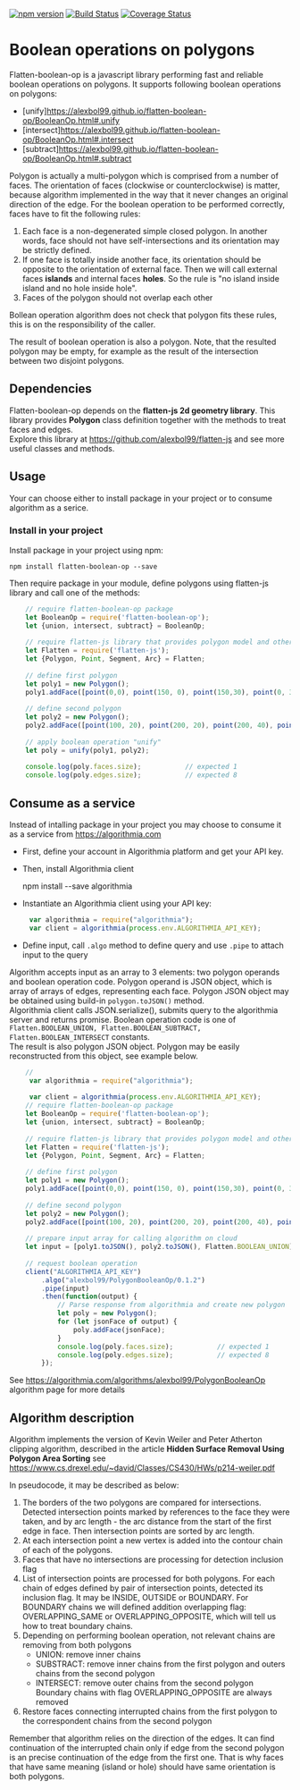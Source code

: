[![npm version](https://badge.fury.io/js/flatten-boolean-op.svg)](https://badge.fury.io/js/flatten-boolean-op)
[![Build Status](https://travis-ci.org/alexbol99/flatten-boolean-op.svg?branch=master)](https://travis-ci.org/alexbol99/flatten-boolean-op)
[![Coverage Status](https://coveralls.io/repos/github/alexbol99/flatten-boolean-op/badge.svg?branch=master)](https://coveralls.io/github/alexbol99/flatten-boolean-op?branch=master)

# Boolean operations on polygons

Flatten-boolean-op is a javascript library performing fast and reliable boolean operations on polygons.
It supports following boolean operations on polygons:

* [unify]<https://alexbol99.github.io/flatten-boolean-op/BooleanOp.html#.unify> 
* [intersect]<https://alexbol99.github.io/flatten-boolean-op/BooleanOp.html#.intersect>
* [subtract]<https://alexbol99.github.io/flatten-boolean-op/BooleanOp.html#.subtract>

Polygon is actually a multi-polygon which is comprised from a number of faces. The orientation of faces (clockwise or counterclockwise) is matter,
because algorithm implemented in the way that it never changes an original direction of the edge. For the boolean operation to be performed correctly,
faces have to fit the following rules:
1) Each face is a non-degenerated simple closed polygon. In another words, face should not have self-intersections and its orientation may be strictly defined.
2) If one face is totally inside another face, its orientation should be opposite to the orientation of external face.
Then we will call external faces **islands** and internal faces **holes**.
So the rule is "no island inside island and no hole inside hole".
3) Faces of the polygon should not overlap each other

Bollean operation algorithm does not check that polygon fits these rules, this is on the responsibility of the caller.

The result of boolean operation is also a polygon.
Note, that the resulted polygon may be empty, for example as the result of the intersection between two disjoint polygons.
                                                     
## Dependencies

Flatten-boolean-op depends on the **flatten-js 2d geometry library**.
This library provides **Polygon** class definition together with the methods to treat faces and edges.<br/>
Explore this library at <https://github.com/alexbol99/flatten-js> and see more useful classes and methods.


## Usage

Your can choose either to install package in your project or to consume algorithm as a serice.

### Install in your project

Install package in your project using npm:

    npm install flatten-boolean-op --save

Then require package in your module, define polygons using flatten-js library and call one of the methods:
  
```javascript
    // require flatten-boolean-op package
    let BooleanOp = require('flatten-boolean-op');
    let {union, intersect, subtract} = BooleanOp;
    
    // require flatten-js library that provides polygon model and other geometrical primitives
    let Flatten = require('flatten-js');
    let {Polygon, Point, Segment, Arc} = Flatten;
    
    // define first polygon
    let poly1 = new Polygon();
    poly1.addFace([point(0,0), point(150, 0), point(150,30), point(0, 30)]);
    
    // define second polygon
    let poly2 = new Polygon();
    poly2.addFace([point(100, 20), point(200, 20), point(200, 40), point(100, 40)]);
    
    // apply boolean operation "unify"
    let poly = unify(poly1, poly2);   
    
    console.log(poly.faces.size);           // expected 1
    console.log(poly.edges.size);           // expected 8
```

## Consume as a service

Instead of intalling package in your project you may choose to consume it as a service from <https://algorithmia.com> <br/>

- First, define your account in Algorithmia platform and get your API key.

- Then, install Algorithmia client


    npm install --save algorithmia

- Instantiate an Algorithmia client using your API key:
   
```javascript
     var algorithmia = require("algorithmia");
     var client = algorithmia(process.env.ALGORITHMIA_API_KEY);     
```

- Define input, call `.algo` method to define query and use `.pipe` to attach input to the query

Algorithm accepts input as an array to 3 elements: two polygon operands and boolean operation code. 
Polygon operand is JSON object, which is array of arrays of edges, representing each face.
Polygon JSON object may be obtained using build-in `polygon.toJSON()` method.<br/>
Algorithmia client calls JSON.serialize(), submits query to the algorithmia server and returns promise.
Boolean operation code is one of `Flatten.BOOLEAN_UNION, Flatten.BOOLEAN_SUBTRACT, Flatten.BOOLEAN_INTERSECT` constants.  
The result is also polygon JSON object. Polygon may be easily reconstructed from this object, see example below.

```javascript
    //
     var algorithmia = require("algorithmia");
     
     var client = algorithmia(process.env.ALGORITHMIA_API_KEY);
    // require flatten-boolean-op package
    let BooleanOp = require('flatten-boolean-op');
    let {union, intersect, subtract} = BooleanOp;
    
    // require flatten-js library that provides polygon model and other geometrical primitives
    let Flatten = require('flatten-js');
    let {Polygon, Point, Segment, Arc} = Flatten;
    
    // define first polygon
    let poly1 = new Polygon();
    poly1.addFace([point(0,0), point(150, 0), point(150,30), point(0, 30)]);
    
    // define second polygon
    let poly2 = new Polygon();
    poly2.addFace([point(100, 20), point(200, 20), point(200, 40), point(100, 40)]);
    
    // prepare input array for calling algorithm on cloud
    let input = [poly1.toJSON(), poly2.toJSON(), Flatten.BOOLEAN_UNION];
    
    // request boolean operation
    client("ALGORITHMIA_API_KEY")
        .algo("alexbol99/PolygonBooleanOp/0.1.2")
        .pipe(input)
        .then(function(output) {
            // Parse response from algorithmia and create new polygon
            let poly = new Polygon();   
            for (let jsonFace of output) {
                poly.addFace(jsonFace);
            }
            console.log(poly.faces.size);           // expected 1
            console.log(poly.edges.size);           // expected 8            
        });

```


See <https://algorithmia.com/algorithms/alexbol99/PolygonBooleanOp> algorithm page for more details

## Algorithm description
Algorithm implements the version of Kevin Weiler and Peter Atherton clipping algorithm,
described in the article **Hidden Surface Removal Using Polygon Area Sorting** see <https://www.cs.drexel.edu/~david/Classes/CS430/HWs/p214-weiler.pdf>

In pseudocode, it may be described as below:
1. The borders of the two polygons are compared for intersections.
Detected intersection points marked by references to the face they were taken, and by arc length -
the arc distance from the start of the first edge in face. 
Then intersection points are sorted by arc length.
2. At each intersection point a new vertex is added into the contour chain of each of the polygons.
3. Faces that have no intersections are processing for detection inclusion flag
4. List of intersection points are processed for both polygons.
 For each chain of edges defined by pair of intersection points, detected its inclusion flag.
 It may be INSIDE, OUTSIDE or BOUNDARY. For BOUNDARY chains we will defined addition overlapping flag: OVERLAPPING_SAME or OVERLAPPING_OPPOSITE,
 which will tell us how to treat boundary chains.
5.  Depending on performing boolean operation, not relevant chains are removing from both polygons
      - UNION: remove inner chains
      - SUBSTRACT: remove inner chains from the first polygon and outers chains from the second polygon
      - INTERSECT: remove outer chains from the second polygon
     Boundary chains with flag OVERLAPPING_OPPOSITE are always removed
6. Restore faces connecting interrupted chains from the first polygon to the correspondent chains from the second polygon

Remember that algorithm relies on the direction of the edges. It can find continuation of the interrupted chain only if edge from the second polygon
is an precise continuation of the edge from the first one. That is why faces that have same meaning (island or hole) should have same orientation
is both polygons.


 
    